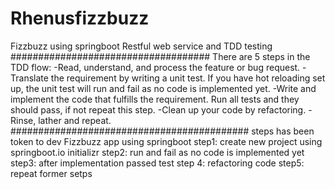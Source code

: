 # Rhenusfizzbuzz
Fizzbuzz using springboot Restful web service and TDD testing 
####################################
There are 5 steps in the TDD flow:
-Read, understand, and process the feature or bug request.
-Translate the requirement by writing a unit test. If you have hot reloading set up, the unit test will run and fail as no code is implemented yet.
-Write and implement the code that fulfills the requirement. Run all tests and they should pass, if not repeat this step.
-Clean up your code by refactoring.
-Rinse, lather and repeat.
###########################################
steps has been token to dev Fizzbuzz app using springboot 
step1: create new project using springboot.io initializr
step2:  run and fail as no code is implemented yet
step3: after implementation passed test 
step 4: refactoring code 
step5: repeat former setps
